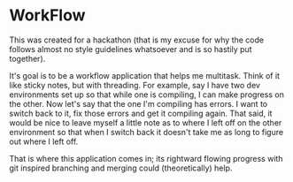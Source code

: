 # WorkFlow

This was created for a hackathon (that is my excuse for why the code follows almost no style guidelines whatsoever
and is so hastily put together).

It's goal is to be a workflow application that helps me multitask. Think of it like sticky notes, but with threading. 
For example, say I have two dev environments set up so that while one is compiling, I can make progress on
the other. Now let's say that the one I'm compiling has errors. I want to switch back to it, fix those errors and 
get it compiling again. That said, it would be nice to leave myself a little note as to where I left off on the 
other environment so that when I switch back it doesn't take me as long to figure out where I left off.

That is where this application comes in; its rightward flowing progress with git inspired branching and merging 
could (theoretically) help.
